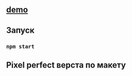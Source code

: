 ## [demo](https://imposter18.github.io/call_list/)


## Запуск
### `npm start`


## Pixel perfect верста по макету  
